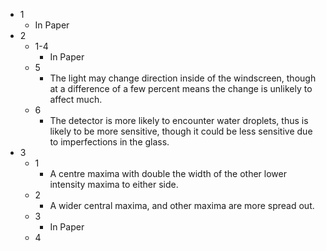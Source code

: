 - 1
	- In Paper
- 2
	- 1-4
		- In Paper
	- 5
		- The light may change direction inside of the windscreen, though at a difference of a few percent means the change is unlikely to affect much.
	- 6
		- The detector is more likely to encounter water droplets, thus is likely to be more sensitive, though it could be less sensitive due to imperfections in the glass.
- 3
	- 1
		- A centre maxima with double the width of the other lower intensity maxima to either side.
	- 2
		- A wider central maxima, and other maxima are more spread out.
	- 3
		- In Paper
	- 4